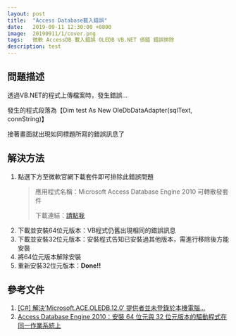 ```yaml
---
layout: post
title:  "Access Database載入錯誤"
date:   2019-09-11 12:30:00 +0800
image:  20190911/1/cover.png
tags:   微軟 AccessDB 載入錯誤 OLEDB VB.NET 偵錯 錯誤排除
description: test
---
```


## 問題描述
透過VB.NET的程式上傳檔案時，發生錯誤…

發生的程式段落為【Dim test As New OleDbDataAdapter(sqlText, connString)】

接著畫面就出現如同標題所寫的錯誤訊息了

## 解決方法
1. 點選下方至微軟官網下載套件即可排除此錯誤問題
    > 應用程式名稱：Microsoft Access Database Engine 2010 可轉散發套件
    > 
    > 下載連結：[請點我](https://www.microsoft.com/zh-tw/download/details.aspx?id=13255)
2. 下載並安裝64位元版本：VB程式仍舊出現相同的錯誤訊息
3. 下載並安裝32位元版本：安裝程式告知已安裝過其他版本，需進行移除後方能安裝
4. 將64位元版本解除安裝
5. 重新安裝32位元版本：**Done!!**

## 參考文件
1. [[C#] 解決’Microsoft.ACE.OLEDB.12.0′ 提供者並未登錄於本機電腦…](https://dotblogs.com.tw/dragoncancer/2016/03/31/102924)
2. [Access Database Engine 2010：安裝 64 位元與 32 位元版本的驅動程式在同一作業系統上](http://sharedderrick.blogspot.com/2013/04/access-database-engine-2010-64-32.html)